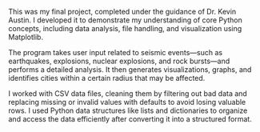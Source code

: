 This was my final project, completed under the guidance of Dr. Kevin Austin. I developed it to demonstrate my understanding of core Python concepts, including data analysis, file handling, and visualization using Matplotlib.

The program takes user input related to seismic events—such as earthquakes, explosions, nuclear explosions, and rock bursts—and performs a detailed analysis. It then generates visualizations, graphs, and identifies cities within a certain radius that may be affected.

I worked with CSV data files, cleaning them by filtering out bad data and replacing missing or invalid values with defaults to avoid losing valuable rows. I used Python data structures like lists and dictionaries to organize and access the data efficiently after converting it into a structured format.
